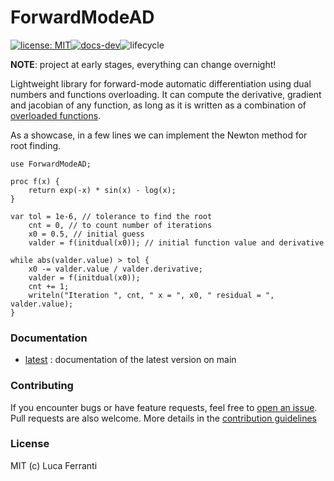 # ForwardModeAD
[![license: MIT][mit-img]](LICENSE)[![docs-dev][dev-img]][dev-url]![lifecycle](https://img.shields.io/badge/lifecycle-maturing-orange)

**NOTE**: project at early stages, everything can change overnight!

Lightweight library for forward-mode automatic differentiation using dual numbers and functions overloading.
It can compute the derivative, gradient and jacobian of any function, as long as it is written as a combination of [overloaded functions](https://forwardmodead.readthedocs.io/en/latest/api/overloaded.html).

As a showcase, in a few lines we can implement the Newton method for root finding.

```chapel
use ForwardModeAD;

proc f(x) {
    return exp(-x) * sin(x) - log(x);
}

var tol = 1e-6, // tolerance to find the root
    cnt = 0, // to count number of iterations
    x0 = 0.5, // initial guess
    valder = f(initdual(x0)); // initial function value and derivative

while abs(valder.value) > tol {
    x0 -= valder.value / valder.derivative;
    valder = f(initdual(x0));
    cnt += 1;
    writeln("Iteration ", cnt, " x = ", x0, " residual = ", valder.value);
}
```

### Documentation

- [latest][dev-url] : documentation of the latest version on main

### Contributing

If you encounter bugs or have feature requests, feel free to [open an issue](https://github.com/lucaferranti/ForwardModeAD/issues/new). Pull requests are also welcome. More details in the [contribution guidelines](https://forwardmodead.readthedocs.io/en/latest/contributing.html)

### License

MIT (c) Luca Ferranti

[mit-img]: https://img.shields.io/badge/license-MIT-yellow.svg
[dev-img]: https://img.shields.io/badge/docs-latest-blue.svg
[dev-url]: https://forwardmodead.readthedocs.io